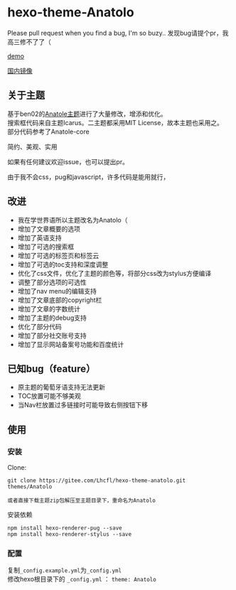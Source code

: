 # hexo-theme-Anatolo

Please pull request when you find a bug, I'm so buzy..
发现bug请提个pr，我高三修不了了（

[demo](https://lhcfl.github.io/Anatolodemo)

[国内镜像](https://gitee.com/Lhcfl/hexo-theme-anatolo)

## 关于主题

基于ben02的[Anatole主题](https://github.com/Ben02/hexo-theme-Anatole)进行了大量修改，增添和优化。  
搜索框代码来自主题Icarus。二主题都采用MIT License，故本主题也采用之。  
部分代码参考了Anatole-core

简约、美观、实用

如果有任何建议欢迎issue，也可以提出pr。

由于我不会css，pug和javascript，许多代码是能用就行，

## 改进
- 我在学世界语所以主题改名为Anatolo（
- 增加了文章概要的选项
- 增加了英语支持
- 增加了可选的搜索框
- 增加了可选的标签页和标签云
- 增加了可选的toc支持和深度调整
- 优化了css文件，优化了主题的颜色等，将部分css改为stylus方便编译
- 调整了部分选项的可选性
- 增加了nav menu的编辑支持
- 增加了文章底部的copyright栏
- 增加了文章的字数统计
- 增加了主题的debug支持
- 优化了部分代码
- 增加了部分社交账号支持
- 增加了显示网站备案号功能和百度统计

## 已知bug（feature）
- 原主题的葡萄牙语支持无法更新
- TOC放置可能不够美观
- 当Nav栏放置过多链接时可能导致右侧按钮下移


## 使用


### 安装

Clone:

``` 
git clone https://gitee.com/Lhcfl/hexo-theme-anatolo.git themes/Anatolo

或者直接下载主题zip包解压至主题目录下，重命名为Anatolo

```

安装依赖

```
npm install hexo-renderer-pug --save
npm install hexo-renderer-stylus --save

```

### 配置
复制`_config.example.yml`为`_config.yml`  
修改hexo根目录下的 `_config.yml` ： `theme: Anatolo`



